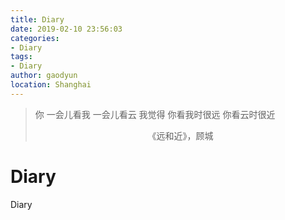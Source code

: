 ```yaml
---
title: Diary
date: 2019-02-10 23:56:03
categories:
- Diary
tags:
- Diary
author: gaodyun
location: Shanghai
---
```

>你
>一会儿看我
>一会儿看云
>我觉得
>你看我时很远
>你看云时很近
><center>《远和近》，顾城</center>

<!--more-->

# Diary
Diary